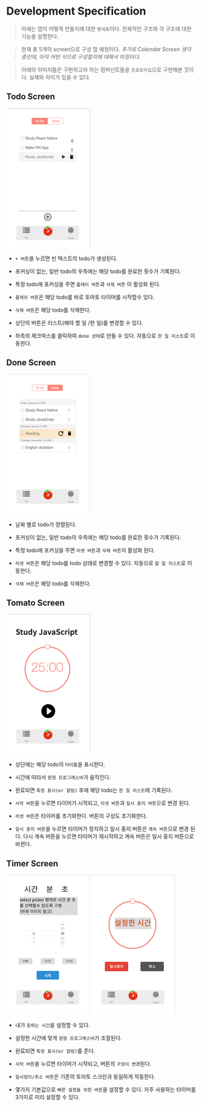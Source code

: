 # Development Specification

> 아래는 앱이 어떻게 만들지에 대한 `명세표`이다. 전체적인 구조와 각 구조에 대한 기능을 설명한다.

> 현재 총 5개의 screen으로 구성 할 예정이다. <i>추가로 Calendar Screen 생각 중인데, 아직 어떤 식으로 구성할지에 대해서 미정이다.</i>

> 아래의 이미지들은 구현하고자 하는 컴퍼넌트들을 `프로토타입`으로 구현해본 것이다. 실제와 차이가 있을 수 있다.

## Todo Screen

![todo](screenshots/todo.png)

- `+ 버튼`을 누르면 빈 텍스트의 todo가 생성된다.

- 포커싱이 없는, 일반 todo의 우측에는 해당 todo를 완료한 횟수가 기록된다.

- 특정 todo에 포커싱을 주면 `플레이 버튼`과 `삭제 버튼` 이 활성화 된다.

- `플레이 버튼`은 해당 todo를 바로 토마토 타이머를 시작할수 있다.

- `삭제 버튼`은 해당 todo를 삭제한다.

- 상단의 버튼은 리스트(해야 할 일 /한 일)를 변경할 수 있다.

- 좌측의 체크박스를 클릭하여 `done 상태`로 만들 수 있다. 자동으로 `한 일 리스트`로 이동한다.

## Done Screen

![done](screenshots/done.png)

- 날짜 별로 todo가 정렬된다.

- 포커싱이 없는, 일반 todo의 우측에는 해당 todo를 완료한 횟수가 기록된다.

- 특정 todo에 포커싱을 주면 `리셋 버튼`과 `삭제 버튼`이 활성화 된다.

- `리셋 버튼`은 해당 todo를 todo 상태로 변경할 수 있다. 자동으로 `할 일 리스트`로 이동한다.

- `삭제 버튼`은 해당 todo를 삭제한다.

## Tomato Screen

![timer](screenshots/tomato.png)

- 상단에는 해당 todo의 `타이틀`을 표시한다.

- 시간에 따라서 `원형 프로그래스바`가 움직인다.

- 완료되면 `특정 표시(or 알림)` 후에 해당 todo는 `한 일 리스트`에 기록된다.

- `시작 버튼`을 누르면 타이머가 시작되고, `리셋 버튼`과 `일시 중지 버튼`으로 변경 된다.

- `리셋 버튼`은 타이머를 초기화한다. 버튼의 구성도 초기화한다.

- `일시 중지 버튼`을 누르면 타이머가 정지하고 일시 중지 버튼은 `계속 버튼`으로 변경 된다. 다시 계속 버튼을 누르면 타이머가 재시작하고 계속 버튼은 일시 중지 버튼으로 바뀐다.

## Timer Screen

![stopwatch1](screenshots/timer1.png)
![stopwatch2](screenshots/timer2.png)

- 내가 `원하는 시간`을 설정할 수 있다.

- 설정한 시간에 맞게 `원형 프로그래스바`가 조절된다.

- 완료되면 `특정 표시(or 알림)`를 준다.

- `시작 버튼`을 누르면 타이머가 시작되고, 버튼의 `구성이 변경`된다.

- `일시정지/취소 버튼`은 기존의 토마토 스크린과 동일하게 작동한다.

- 몇가지 기본값으로 `빠른 설정을 위한 버튼`을 설정할 수 있다. 자주 사용하는 타이머를 3가지로 미리 설정할 수 있다.
